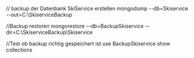 // backup der Datenbank SkiService erstellen 
mongodump --db=Skiservice --out=C:\SkiserviceBackup
 
//Backup restoren
mongorestore --db=BackupSkiservice --dir=C:\SkiserviceBackup\Skiservice
 
//Test ob backup richtig gespeichert ist 
use BackupSkiservice
show collections
